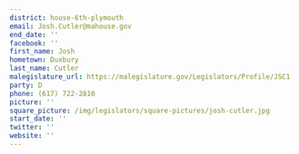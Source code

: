 ```yaml
---
district: house-6th-plymouth
email: Josh.Cutler@mahouse.gov
end_date: ''
facebook: ''
first_name: Josh
hometown: Duxbury
last_name: Cutler
malegislature_url: https://malegislature.gov/Legislators/Profile/JSC1
party: D
phone: (617) 722-2810
picture: ''
square_picture: /img/legislators/square-pictures/josh-cutler.jpg
start_date: ''
twitter: ''
website: ''
---
```


